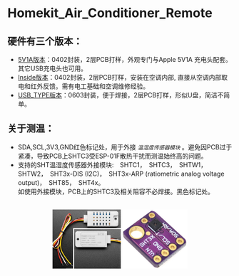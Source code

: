 # Homekit_Air_Conditioner_Remote
## 硬件有三个版本：

* [5V1A版本](/hardware/AC_IR_Homekit_5V1A_3.0_0402)：0402封装，2层PCB打样，外观专门与Apple 5V1A 充电头配套。其它USB充电头也可用。
* [Inside版本](/hardware/AC_IR_Homekit_Inside_3.0_0402)：0402封装，2层PCB打样，安装在空调内部, 直接从空调内部取电和红外反馈。需有电工基础和空调维修经验。
* [USB_TYPE版本](/hardware/AC_IR_Homekit_USB_TYPE_0603)：0603封装，便于焊接，2层PCB打样，形似U盘，简洁不简单。
## 关于测温：
* SDA,SCL,3V3,GND红色标记处，用于外接 *`温湿度传感器模块`* 。避免因PCB过于紧凑，导致PCB上SHTC3受ESP-01F散热干扰而测温始终高的问题。
* 支持的SHT温湿度传感器外接模块:　SHTC1，　SHTC3，　SHTW1，　SHTW2，　SHT3x-DIS (I2C)，　SHT3x-ARP (ratiometric analog voltage output)，　SHT85，　SHT4x。
<br>如使用外接模块，PCB上的SHTC3及相关阻容不必焊接。黑色标记处。
<div align="center">
<br><img src="/image/SHT3X.jpg"  width="60%"/>
 </div> 
